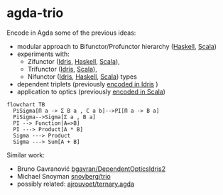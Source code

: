 # agda-trio

Encode in Agda some of the previous ideas:
* modular approach to Bifunctor/Profunctor hierarchy ([Haskell](https://github.com/lemastero/trifunctors/blob/master/src/Data/UnifyBifunctorProfunctor.hs), [Scala](https://github.com/lemastero/Triglav/tree/master/src/main/scala/Triglav/face2))
* experiments with:
   * Zifunctor ([Idris](https://github.com/lemastero/Idris-Trifunctors/blob/main/src/Data/Verified/Zifunctor.idr), [Haskell](https://github.com/lemastero/trifunctors/blob/master/src/Data/Zifunctor.hs#L47-L75), [Scala](https://github.com/lemastero/trifunctors/blob/master/src/Data/Zifunctor.hs#L86-L110)),
   * Trifunctor ([Idris](https://github.com/lemastero/Idris-Trifunctors/blob/main/src/Data/Verified/Trifunctor.idr), [Scala](https://github.com/lemastero/Triglav/blob/master/src/main/scala/Triglav/face3/Trifunctor.scala)),
   * Nifunctor ([Idris](https://github.com/lemastero/Idris-Trifunctors/blob/main/src/Data/Verified/Fufunctor.idr), [Haskell](https://github.com/lemastero/trifunctors/blob/master/src/Data/Zifunctor.hs#L86-L110), [Scala](https://github.com/lemastero/Triglav/blob/master/src/main/scala/Triglav/face3/Fnfunctor.scala)) types
* dependent triplets (previously [encoded in Idris](https://github.com/lemastero/Idris-Trifunctors/blob/main/src/Data/Triple.idr) )
* application to optics (previously [encoded in Scala](https://github.com/lemastero/Triglav/blob/master/src/main/scala/Triglav/optics/TrifunctorOptics.scala#L9-L37))

```mermaid
flowchart TB
  PiSigma[Π a -> Σ B a , C a b]-->PI[Π a -> B a]
  PiSigma-->Sigma[Σ a , B a]
  PI --> Function[A=>B]
  PI ---> Product[A * B]
  Sigma ---> Product
  Sigma ---> Sum[A + B]
```

Similar work:
* Bruno Gavranović [bgavran/DependentOpticsIdris2](https://github.com/bgavran/DependentOpticsIdris2/blob/main/src/DependentOptics.idr)
* Michael Snoyman [snoyberg/trio](https://github.com/snoyberg/trio)
* possibly related: [ajrouvoet/ternary.agda](https://github.com/ajrouvoet/ternary.agda)
